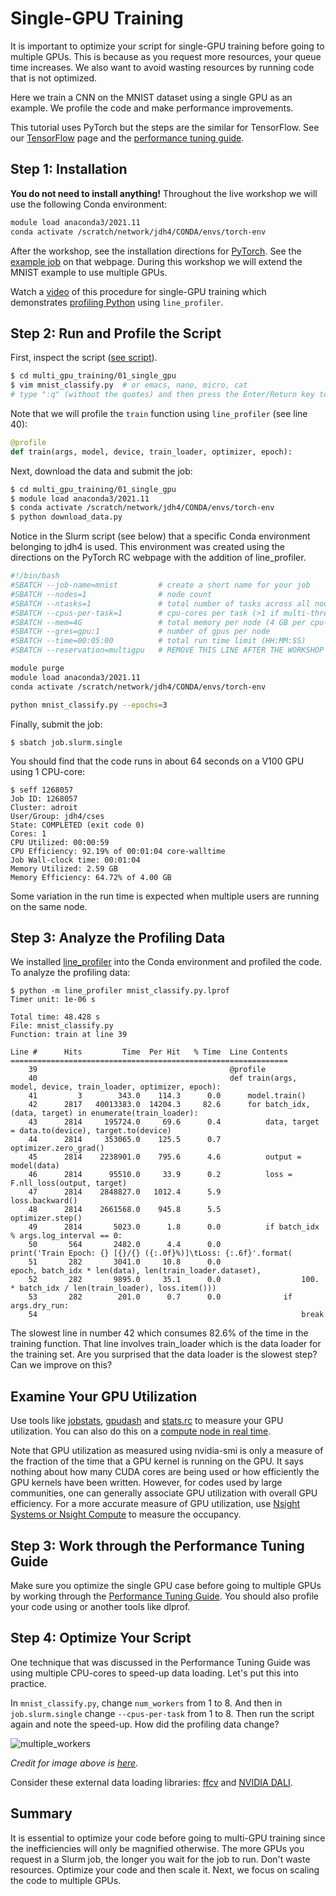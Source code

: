 # Single-GPU Training

It is important to optimize your script for single-GPU training before going to multiple GPUs. This is because as you request more resources, your queue time increases. We also want to avoid wasting resources by running code that is not optimized.

Here we train a CNN on the MNIST dataset using a single GPU as an example. We profile the code and make performance improvements.

This tutorial uses PyTorch but the steps are the similar for TensorFlow. See our [TensorFlow](https://researchcomputing.princeton.edu/support/knowledge-base/tensorflow#install) page and the [performance tuning guide](https://tigress-web.princeton.edu/~jdh4/TensorflowPerformanceOptimization_GTC2021.pdf).

## Step 1: Installation

**You do not need to install anything!** Throughout the live workshop we will use the following Conda environment:

```bash
module load anaconda3/2021.11
conda activate /scratch/network/jdh4/CONDA/envs/torch-env
```

After the workshop, see the installation directions for [PyTorch](https://researchcomputing.princeton.edu/support/knowledge-base/pytorch). See the [example job](https://researchcomputing.princeton.edu/support/knowledge-base/pytorch#example) on that webpage. During this workshop we will extend the MNIST example to use multiple GPUs.

Watch a [video](https://www.youtube.com/watch?v=wqTgM-Wq4YY&t=296s) of this procedure for single-GPU training which demonstrates [profiling Python](https://researchcomputing.princeton.edu/python-profiling) using `line_profiler`.


## Step 2: Run and Profile the Script

First, inspect the script ([see script](mnist_classify.py)).

```bash
$ cd multi_gpu_training/01_single_gpu
$ vim mnist_classify.py  # or emacs, nano, micro, cat
# type ":q" (without the quotes) and then press the Enter/Return key to leave vim
```

Note that we will profile the `train` function using `line_profiler` (see line 40):

```python
@profile
def train(args, model, device, train_loader, optimizer, epoch):
```

Next, download the data and submit the job:

```bash
$ cd multi_gpu_training/01_single_gpu
$ module load anaconda3/2021.11
$ conda activate /scratch/network/jdh4/CONDA/envs/torch-env
$ python download_data.py
```

Notice in the Slurm script (see below) that a specific Conda environment belonging to jdh4 is used. This environment was created using the directions on the PyTorch RC webpage with the addition of line_profiler.

```bash
#!/bin/bash
#SBATCH --job-name=mnist         # create a short name for your job
#SBATCH --nodes=1                # node count
#SBATCH --ntasks=1               # total number of tasks across all nodes
#SBATCH --cpus-per-task=1        # cpu-cores per task (>1 if multi-threaded tasks)
#SBATCH --mem=4G                 # total memory per node (4 GB per cpu-core is default)
#SBATCH --gres=gpu:1             # number of gpus per node
#SBATCH --time=00:05:00          # total run time limit (HH:MM:SS)
#SBATCH --reservation=multigpu   # REMOVE THIS LINE AFTER THE WORKSHOP

module purge
module load anaconda3/2021.11
conda activate /scratch/network/jdh4/CONDA/envs/torch-env

python mnist_classify.py --epochs=3
```

Finally, submit the job:

```
$ sbatch job.slurm.single
```

You should find that the code runs in about 64 seconds on a V100 GPU using 1 CPU-core:

```
$ seff 1268057
Job ID: 1268057
Cluster: adroit
User/Group: jdh4/cses
State: COMPLETED (exit code 0)
Cores: 1
CPU Utilized: 00:00:59
CPU Efficiency: 92.19% of 00:01:04 core-walltime
Job Wall-clock time: 00:01:04
Memory Utilized: 2.59 GB
Memory Efficiency: 64.72% of 4.00 GB
```

Some variation in the run time is expected when multiple users are running on the same node.

## Step 3: Analyze the Profiling Data

We installed [line_profiler](https://researchcomputing.princeton.edu/python-profiling) into the Conda environment and profiled the code. To analyze the profiling data:

```
$ python -m line_profiler mnist_classify.py.lprof 
Timer unit: 1e-06 s

Total time: 48.428 s
File: mnist_classify.py
Function: train at line 39

Line #      Hits         Time  Per Hit   % Time  Line Contents
==============================================================
    39                                           @profile
    40                                           def train(args, model, device, train_loader, optimizer, epoch):
    41         3        343.0    114.3      0.0      model.train()
    42      2817   40013383.0  14204.3     82.6      for batch_idx, (data, target) in enumerate(train_loader):
    43      2814     195724.0     69.6      0.4          data, target = data.to(device), target.to(device)
    44      2814     353065.0    125.5      0.7          optimizer.zero_grad()
    45      2814    2238901.0    795.6      4.6          output = model(data)
    46      2814      95510.0     33.9      0.2          loss = F.nll_loss(output, target)
    47      2814    2848827.0   1012.4      5.9          loss.backward()
    48      2814    2661568.0    945.8      5.5          optimizer.step()
    49      2814       5023.0      1.8      0.0          if batch_idx % args.log_interval == 0:
    50       564       2482.0      4.4      0.0              print('Train Epoch: {} [{}/{} ({:.0f}%)]\tLoss: {:.6f}'.format(
    51       282       3041.0     10.8      0.0                  epoch, batch_idx * len(data), len(train_loader.dataset),
    52       282       9895.0     35.1      0.0                  100. * batch_idx / len(train_loader), loss.item()))
    53       282        201.0      0.7      0.0              if args.dry_run:
    54                                                           break
```

The slowest line in number 42 which consumes 82.6% of the time in the training function. That line involves train_loader which is the data loader for the training set. Are you surprised that the data loader is the slowest step? Can we improve on this?

## Examine Your GPU Utilization

Use tools like [jobstats](https://researchcomputing.princeton.edu/support/knowledge-base/job-stats#jobstats), [gpudash](https://researchcomputing.princeton.edu/support/knowledge-base/gpu-computing#gpudash) and [stats.rc](https://researchcomputing.princeton.edu/support/knowledge-base/job-stats#stats.rc) to measure your GPU utilization. You can also do this on a [compute node in real time](https://researchcomputing.princeton.edu/support/knowledge-base/gpu-computing#gpu-utilization).

Note that GPU utilization as measured using nvidia-smi is only a measure of the fraction of the time that a GPU kernel is running on the GPU. It says nothing about how many CUDA cores are being used or how efficiently the GPU kernels have been written. However, for codes used by large communities, one can generally associate GPU utilization with overall GPU efficiency. For a more accurate measure of GPU utilization, use [Nsight Systems or Nsight Compute](https://researchcomputing.princeton.edu/support/knowledge-base/gpu-computing#profiling) to measure the occupancy.

## Step 3: Work through the Performance Tuning Guide

Make sure you optimize the single GPU case before going to multiple GPUs by working through the [Performance Tuning Guide](https://pytorch.org/tutorials/recipes/recipes/tuning_guide.html). You should also profile your code using  or another tools like dlprof.

## Step 4: Optimize Your Script

One technique that was discussed in the Performance Tuning Guide was using multiple CPU-cores to speed-up data loading. Let's put this into practice.

In `mnist_classify.py`, change `num_workers` from 1 to 8. And then in `job.slurm.single` change `--cpus-per-task` from 1 to 8. Then run the script again and note the speed-up. How did the profiling data change?

![multiple_workers](https://www.telesens.co/wp-content/uploads/2019/04/img_5ca4eff975d80.png)

*Credit for image above is [here](https://www.telesens.co/2019/04/04/distributed-data-parallel-training-using-pytorch-on-aws/).*

Consider these external data loading libraries: [ffcv](https://github.com/libffcv/ffcv) and [NVIDIA DALI](https://developer.nvidia.com/dali).

## Summary

It is essential to optimize your code before going to multi-GPU training since the inefficiencies will only be magnified otherwise. The more GPUs you request in a Slurm job, the longer you wait for the job to run. Don't waste resources. Optimize your code and then scale it. Next, we focus on scaling the code to multiple GPUs.
